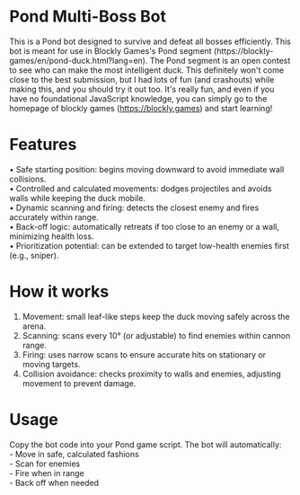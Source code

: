 # Pond Multi-Boss Bot

This is a Pond bot designed to survive and defeat all bosses efficiently. This bot is meant for use in Blockly Games's Pond segment (https://blockly-games/en/pond-duck.html?lang=en). The Pond segment is an open contest to see who can make the most intelligent duck. This definitely won't come close to the best submission, but I had lots of fun (and crashouts) while making this, and you should try it out too. It's really fun, and even if you have no foundational JavaScript knowledge, you can simply go to the homepage of blockly games (https://blockly.games) and start learning!

# Features
•	Safe starting position: begins moving downward to avoid immediate wall collisions.<br/>
•	Controlled and calculated movements: dodges projectiles and avoids walls while keeping the duck mobile.<br/>
•	Dynamic scanning and firing: detects the closest enemy and fires accurately within range.<br/>
•	Back-off logic: automatically retreats if too close to an enemy or a wall, minimizing health loss.<br/>
•	Prioritization potential: can be extended to target low-health enemies first (e.g., sniper).

# How it works
1.	Movement: small leaf-like steps keep the duck moving safely across the arena.<br/>
2.	Scanning: scans every 10° (or adjustable) to find enemies within cannon range.<br/>
3.	Firing: uses narrow scans to ensure accurate hits on stationary or moving targets.<br/>
4.	Collision avoidance: checks proximity to walls and enemies, adjusting movement to prevent damage.

# Usage

Copy the bot code into your Pond game script. The bot will automatically:<br/>
	- Move in safe, calculated fashions<br/>
	- Scan for enemies<br/>
	- Fire when in range<br/>
	- Back off when needed<br/>
